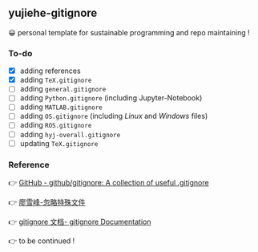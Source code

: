 ## yujiehe-gitignore

😀 personal template for sustainable programming and repo maintaining !

### To-do

- [x] adding references
- [x] adding `TeX.gitignore`
- [ ] adding `general.gitignore`
- [ ] adding `Python.gitignore` (including Jupyter-Notebook)
- [ ] adding `MATLAB.gitignore`
- [ ] adding `OS.gitignore` (including *Linux* and *Windows* files)
- [ ] adding `ROS.gitignore`
- [ ] adding `hyj-overall.gitignore`
- [ ] updating `TeX.gitignore`

### Reference

👉 [GitHub - github/gitignore: A collection of useful .gitignore](https://github.com/github/gitignore)

👉 [廖雪峰-忽略特殊文件](https://www.liaoxuefeng.com/wiki/896043488029600/900004590234208)

👉 [gitignore 文档- gitignore Documentation](https://git-scm.com/docs/gitignore)

👉 to be continued !

